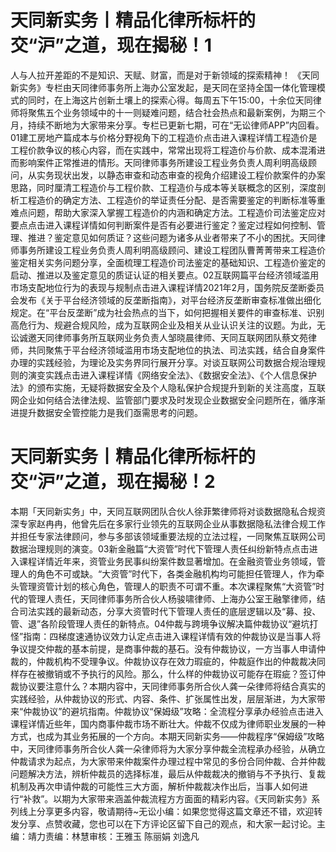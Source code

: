 # 天同新实务丨精品化律所标杆的交“沪”之道，现在揭秘！1

人与人拉开差距的不是知识、天赋、财富，而是对于新领域的探索精神！ 《天同新实务》专栏由天同律师事务所上海办公室发起，是天同在坚持全国一体化管理模式的同时，在上海这片创新土壤上的探索心得。每周五下午15:00，十余位天同律师将聚焦五个业务领域中的十一则疑难问题，结合社会热点和最新案例，为期三个月，持续不断地为大家带来分享。专栏已更新七期，可在“无讼律师APP”内回看。01建工房地产篇成本与价格分野视角下的工程造价点击进入课程详情工程造价是工程价款争议的核心内容，而在实践中，常常出现将工程造价与价款、成本混淆进而影响案件正常推进的情形。天同律师事务所建设工程业务负责人周利明高级顾问，从实务现状出发，以静态审查和动态审查的视角介绍建设工程价款案件的办案思路，同时厘清工程造价与工程价款、工程造价与成本等关联概念的区别，深度剖析工程造价的确定方法、工程造价的举证责任分配、是否需要鉴定的判断标准等重难点问题，帮助大家深入掌握工程造价的内涵和确定方法。工程造价司法鉴定应对要点点击进入课程详情如何判断案件是否有必要进行鉴定？鉴定过程如何控制、管理、推进？鉴定意见如何质证？这些问题为诸多从业者带来了不小的困扰。天同律师事务所建设工程业务负责人周利明高级顾问、建设工程团队曹菁菁带来工程造价鉴定相关实务问题分享，全面梳理工程造价司法鉴定的基础知识、工程造价鉴定的启动、推进以及鉴定意见的质证认证的相关要点。02互联网篇平台经济领域滥用市场支配地位行为的表现与规制点击进入课程详情2021年2月，国务院反垄断委员会发布《关于平台经济领域的反垄断指南》，对平台经济反垄断审查标准做出细化规定。在“平台反垄断”成为社会热点的当下，如何把握相关要件的审查标准、识别高危行为、规避合规风险，成为互联网企业及相关从业认识关注的议题。为此，无讼诚邀天同律师事务所互联网业务负责人邹晓晨律师、天同互联网团队蔡文苑律师，共同聚焦于平台经济领域滥用市场支配地位的执法、司法实践，结合自身案件办理的实践经验，为理论及实务界同行展开分享。对谈互联网公司数据合规治理规则的演变实践点击进入课程详情《网络安全法》、《数据安全法》、《个人信息保护法》的颁布实施，无疑将数据安全及个人隐私保护合规提升到新的关注高度，互联网企业如何结合法律法规、监管部门要求及时发现企业数据安全问题所在，循序渐进提升数据安全管控能力是我们亟需思考的问题。

# 天同新实务丨精品化律所标杆的交“沪”之道，现在揭秘！2

本期「天同新实务」中，天同互联网团队合伙人徐菲繁律师将对谈数据隐私合规资深专家赵冉冉，他曾先后在多家行业领先的互联网企业从事数据隐私法律合规工作并担任专家法律顾问，参与多部该领域重要法规的立法过程，一同聚焦互联网公司数据治理规则的演变。03新金融篇“大资管”时代下管理人责任纠纷新特点点击进入课程详情近年来，资管业务民事纠纷案件数显著增加。在金融资管业务领域，管理人的角色不可或缺。“大资管”时代下，各类金融机构均可能担任管理人，作为牵头管理资管计划的核心角色，管理人的职责不可谓不重。本次课程聚焦“大资管”时代的管理人责任，天同律师事务所合伙人杨骏啸律师、上海办公室王融擎律师，结合司法实践的最新动态，分享大资管时代下管理人责任的底层逻辑以及“募、投、管、退”各阶段管理人责任的新特点。04仲裁与跨境争议解决篇仲裁协议“避坑打怪”指南：四梯度速通协议效力认定点击进入课程详情有效的仲裁协议是当事人将争议提交仲裁的基本前提，是商事仲裁的基石。没有仲裁协议，一方当事人申请仲裁的，仲裁机构不受理争议。仲裁协议存在效力瑕疵的，仲裁庭作出的仲裁裁决同样存在被撤销或不予执行的风险。那么，什么样的仲裁协议可能存在瑕疵？签订仲裁协议要注意什么？本期内容中，天同律师事务所合伙人龚一朵律师将结合真实的实践经验，从仲裁协议的形式、内容、条件、扩张属性出发，层层渐进，为大家带来“仲裁协议”的避坑指南。仲裁协议“保姆级”攻略：全流程分享承办经验点击进入课程详情近些年，国内商事仲裁市场不断壮大。仲裁不仅成为律师职业发展的一种方式，也成为其业务拓展的一个方向。本期天同新实务——仲裁程序“保姆级”攻略中，天同律师事务所合伙人龚一朵律师将为大家分享仲裁全流程承办经验，从确立仲裁请求为起点，为大家带来仲裁案件办理过程中常见的多份合同仲裁、合并仲裁问题解决方法，辨析仲裁员的选择标准，最后从仲裁裁决的撤销与不予执行、复裁机制及再次申请仲裁的可能性三大方面，解析仲裁裁决作出后，当事人如何进行“补救”。以期为大家带来涵盖仲裁流程方方面面的精彩内容。《天同新实务》系列线上分享更多内容，敬请期待~无讼小编：如果您觉得这篇文章还不错，欢迎转发分享、点赞收藏，您也可以在下方评论区留下自己的观点，和大家一起讨论。主编：靖力责编：林慧审核：王雅玉 陈丽娟 刘逸凡

